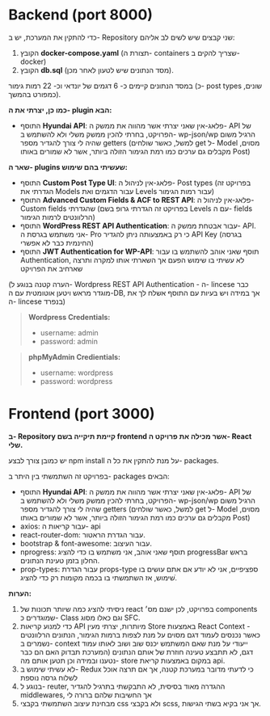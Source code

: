 # Backend (port 8000)

כדי להתקין את המערכת, יש ב- Repository שני קבצים שיש לשים לב אליהם:
1. הקובץ **docker-compose.yaml** (תצורת ה- containers שצריך להקים ב- docker)
2. הקובץ **db.sql** (מסד הנתונים שיש לטעון לאחר מכן).

במסד הנתונים קיימים כ- 6 דגמים של יונדאי וכ- 22 רמות גימור (כ- post types שונים, כמפורט בהמשך).



**כמו כן, יצרתי את ה- plugin הבא:**
- התוסף **Hyundai API**: פלאג-אין שאני יצרתי אשר מהווה את ממשק ה- API של הפרויקט, בחרתי להכין ממשק משלי ולא להשתמש ב- wp-json/wp הרגיל משום שהיה לי צורך להגדיר מספר getters (למשל, כאשר שולחים get ל- Model מסוים, מקבלים גם ערכים כמו רמת הגימור הזולה ביותר, אשר לא שמורים באותו Post)

**שאר ה- plugins שעשיתי בהם שימוש:**
- התוסף **Custom Post Type UI**: פלאג-אין לניהול ה- Post types (בפרויקט זה הגדרתי את Models עבור הדגמים ואת Levels עבור רמות הגימור)
- התוסף **Advanced Custom Fields & ACF to REST API**: פלאג-אין לניהול ה- Custom fields שהגדרתי (בפרויקט זה הגדרתי גרופ בשם Levels עם ה- fields הרלוונטים לרמות הגימור)
- התוסף **WordPress REST API Authentication**: עבור אבטחת ממשק ה- API. אני משתמש בגרסת ה- Pro כי רק באמצעותה ניתן להגדיר API Key (בגרסה החינמית כבר לא אפשרי)
- התוסף **JWT Authentication for WP-API**: תוסף שאני אוהב להשתמש בו עבור Authentication, לא עשיתי בו שימוש הפעם אך השארתי אותו למקרה ותרצה שארחיב את הפרויקט

(הערה קטנה בנוגע ל- Wordpress REST API Authentication - ה- lincese כבר מוגדר מראש ויטען אוטומטית עם ה-DB, אך במידה ויש בעיות עם התוסף אשלח לך את ה- lincese בנפרד)

>**Wordpress Credentials:**
>- username: admin
>- password: admin

>**phpMyAdmin Credientials:**
>- username: wordpress
>- password: wordpress

# Frontend (port 3000)

**ב- Repository קיימת תיקייה בשם frontend אשר מכילה את פרויקט ה- React שלי.**

יש כמובן צורך לבצע npm install על מנת להתקין את כל ה- packages.

בפרויקט זה השתמשתי בין היתר ב- packages הבאים:

- התוסף **Hyundai API**: פלאג-אין שאני יצרתי אשר מהווה את ממשק ה- API של הפרויקט, בחרתי להכין ממשק משלי ולא להשתמש ב- wp-json/wp הרגיל משום שהיה לי צורך להגדיר מספר getters (למשל, כאשר שולחים get ל- Model מסוים, מקבלים גם ערכים כמו רמת הגימור הזולה ביותר, אשר לא שמורים באותו Post)
- axios: עבור קריאות ה- api
- react-router-dom: עבור הגדרת הראטור.
- bootstrap & font-awesome: עבור העיצוב.
- nprogress: תוסף שאני אוהב, אני משתמש בו כדי להציג progressBar בראש החלון בזמן טעינת הנתונים.
- prop-types: עבור הגדרת props-type ספציפיים, אני לא יודע אם אתם עושים בו שימוש, אז השתמשתי בו בכמה מקומות רק כדי להציג.ֿ

**הערות:**

1. ניסיתי להציג כמה שיותר תכונות של react בפרויקט, לכן ישנם מס׳ components שמוגדרים כ- Class וגם כאלו מסוג SFC.
2. כדי למנוע קריאות API מיותרות, יצרתי מעין Store באמצעות React Context - כאשר נכנסים לעמוד דגם מסוים על מנת לצפות ברמות הגימור, הנתונים הרלוונטים נשמרים ב- context ייעודי על מנת שאם המשתמש יכנס שוב ושוב לאותו עמוד דגם, לא תתבצע טעינה חוזרת של אותם הנתונים (המערכת תבדוק האם הם כבר נטענו ובמידה וכן תטען אותם מה- store במקום באמצעות קריאת api.
3. לא עשיתי שימוש ב- Redux כי לדעתי מדובר במערכת קטנה, אך אם תרצה אוכל לשלוח גרסה נוספת
4. בנוגע ל- reuter, ההגדרה מאוד בסיסית, לא התבקשתי בתרגיל להגדיר middlewares, אך החשיבות שלהם ברורה לי
5. מבחינת עיצוב השתמשתי בקבצי css ולא בקבצי scss, אך אני בקיא בשתי הגישות.

